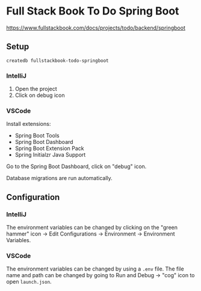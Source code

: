 # Full Stack Book To Do Spring Boot

https://www.fullstackbook.com/docs/projects/todo/backend/springboot

## Setup

```
createdb fullstackbook-todo-springboot
```

### IntelliJ

1. Open the project
2. Click on debug icon

### VSCode

Install extensions:
- Spring Boot Tools
- Spring Boot Dashboard
- Spring Boot Extension Pack
- Spring Initialzr Java Support

Go to the Spring Boot Dashboard, click on "debug" icon.

Database migrations are run automatically.

## Configuration

### IntelliJ

The environment variables can be changed by clicking on the "green hammer" icon -> Edit Configurations -> Environment -> Environment Variables.

### VSCode

The environment variables can be changed by using a `.env` file. The file name and path can be changed by going to Run and Debug -> "cog" icon to open `launch.json`.
